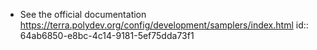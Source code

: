 - See the official documentation https://terra.polydev.org/config/development/samplers/index.html
  id:: 64ab6850-e8bc-4c14-9181-5ef75dda73f1